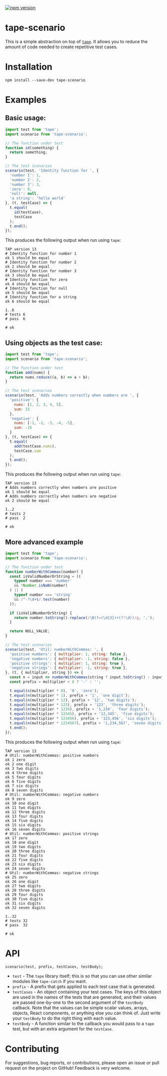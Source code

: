 [![npm version](https://badge.fury.io/js/tape-scenario.svg)](https://badge.fury.io/js/tape-scenario)

# tape-scenario

This is a simple abstraction on top of
[`tape`](https://github.com/substack/tape). It allows you to reduce the
amount of code needed to create repetitive test cases.

# Installation

```
npm install --save-dev tape-scenario
```

# Examples

## Basic usage:

```javascript
import test from 'tape';
import scenario from 'tape-scenario';

// The function under test
function id(something) {
  return something;
}

// The test scenarios
scenario(test, 'Identity function for ', {
  'number 1': 1,
  'number 2': 2,
  'number 3': 3,
  'zero': 0,
  'null': null,
  'a string': 'hello world'
}, (t, testCase) => {
  t.equal(
    id(testCase),
    testCase
  );
  t.end();
});
```

This produces the following output when run using `tape`:

```
TAP version 13
# Identity function for number 1
ok 1 should be equal
# Identity function for number 2
ok 2 should be equal
# Identity function for number 3
ok 3 should be equal
# Identity function for zero
ok 4 should be equal
# Identity function for null
ok 5 should be equal
# Identity function for a string
ok 6 should be equal

1..6
# tests 6
# pass  6

# ok
```

## Using objects as the test case:

```javascript
import test from 'tape';
import scenario from 'tape-scenario';

// The function under test
function add(nums) {
  return nums.reduce((a, b) => a + b);
}

// The test scenarios
scenario(test, 'Adds numbers correctly when numbers are ', {
  'positive': {
    nums: [1, 2, 3, 4, 5],
    sum: 15
  },
  'negative': {
    nums: [-1, -2, -3, -4, -5],
    sum: -15
  }
}, (t, testCase) => {
  t.equal(
    add(testCase.nums),
    testCase.sum
  );
  t.end();
});
```

This produces the following output when run using `tape`:

```
TAP version 13
# Adds numbers correctly when numbers are positive
ok 1 should be equal
# Adds numbers correctly when numbers are negative
ok 2 should be equal

1..2
# tests 2
# pass  2

# ok
```

## More advanced example

```javascript
import test from 'tape';
import scenario from 'tape-scenario';

// The function under test
function numberWithCommas(number) {
  const isValidNumberOrString = ((
    typeof number === 'number'
    && !Number.isNaN(number)
  ) || (
    typeof number === 'string'
    && /^-?\d+$/.test(number)
  ));

  if (isValidNumberOrString) {
    return number.toString().replace(/\B(?=(\d{3})+(?!\d))/g, ',');
  }

  return NULL_VALUE;
}

// The test scenarios
scenario(test, 'Util: numberWithCommas: ', {
  'positive numbers': { multiplier: 1, string: false },
  'negative numbers': { multiplier: -1, string: false },
  'positive strings': { multiplier: 1, string: true },
  'negative strings': { multiplier: -1, string: true },
}, (t, { multiplier, string }) => {
  const n = input => numberWithCommas(string ? input.toString() : input);
  const prefix = multiplier < 0 ? '-' : '';

  t.equal(n(multiplier * 0), '0', 'zero');
  t.equal(n(multiplier * 1), prefix + '1', 'one digit');
  t.equal(n(multiplier * 12), prefix + '12', 'two digits');
  t.equal(n(multiplier * 123), prefix + '123', 'three digits');
  t.equal(n(multiplier * 1234), prefix + '1,234', 'four digits');
  t.equal(n(multiplier * 12345), prefix + '12,345', 'five digits');
  t.equal(n(multiplier * 123456), prefix + '123,456', 'six digits');
  t.equal(n(multiplier * 1234567), prefix + '1,234,567', 'seven digits');
  t.end();
});
```

This produces the following output when run using `tape`:

```
TAP version 13
# Util: numberWithCommas: positive numbers
ok 1 zero
ok 2 one digit
ok 3 two digits
ok 4 three digits
ok 5 four digits
ok 6 five digits
ok 7 six digits
ok 8 seven digits
# Util: numberWithCommas: negative numbers
ok 9 zero
ok 10 one digit
ok 11 two digits
ok 12 three digits
ok 13 four digits
ok 14 five digits
ok 15 six digits
ok 16 seven digits
# Util: numberWithCommas: positive strings
ok 17 zero
ok 18 one digit
ok 19 two digits
ok 20 three digits
ok 21 four digits
ok 22 five digits
ok 23 six digits
ok 24 seven digits
# Util: numberWithCommas: negative strings
ok 25 zero
ok 26 one digit
ok 27 two digits
ok 28 three digits
ok 29 four digits
ok 30 five digits
ok 31 six digits
ok 32 seven digits

1..32
# tests 32
# pass  32

# ok
```

# API

`scenario(test, prefix, testCases, testBody);`

- `test` - The `tape` library itself; this is so that you can use other similar
    modules like `tape-catch` if you want.
- `prefix` - A prefix that gets applied to each test case that is generated.
- `testCases` - An object containing your test cases. The keys of this object
    are used in the names of the tests that are generated, and their values are
    passed one-by-one to the second argument of the `testBody` callback. Note
    that the values can be simple scalar values, arrays, objects, React
    components, or anything else you can think of. Just write your `testBody` to
    do the right thing with each value.
- `testBody` - A function similar to the callback you would pass to a `tape`
    test, but with an extra argument for the `testCase`.

# Contributing

For suggestions, bug reports, or contributions, please open an issue or pull
request on the project on GitHub! Feedback is very welcome.
